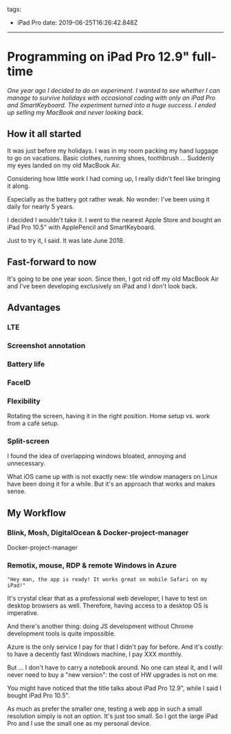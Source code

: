 tags:
  - iPad Pro
date: 2019-06-25T16:26:42.848Z

---

# Programming on iPad Pro 12.9" full-time

_One year ago I decided to do an experiment. I wanted to see whether I can manage to survive holidays with occasional coding with only an iPad Pro and SmartKeyboard. The experiment turned into a huge success. I ended up selling my MacBook and never looking back._

## How it all started

It was just before my holidays. I was in my room packing my hand luggage to go on vacations. Basic clothes, running shoes, toothbrush ... Suddenly my eyes landed on my old MacBook Air.

Considering how little work I had coming up, I really didn't feel like bringing it along.

Especially as the battery got rather weak. No wonder: I've been using it daily for nearly 5 years.

I decided I wouldn't take it. I went to the nearest Apple Store and bought an iPad Pro 10.5" with ApplePencil and SmartKeyboard.

Just to try it, I said. It was late June 2018.

## Fast-forward to now

It's going to be one year soon. Since then, I got rid off my old MacBook Air and I've been developing exclusively on iPad and I don't look back.

## Advantages

### LTE

### Screenshot annotation

### Battery life

### FaceID

### Flexibility

Rotating the screen, having it in the right position.
Home setup vs. work from a café setup.

### Split-screen

I found the idea of overlapping windows bloated, annoying and unnecessary.

What iOS came up with is not exactly new: tile window managers on Linux have been doing it for a while. But it's an approach that works and makes sense.

## My Workflow

### Blink, Mosh, DigitalOcean & Docker-project-manager

Docker-project-manager

### Remotix, mouse, RDP & remote Windows in Azure

	"Hey man, the app is ready! It works great on mobile Safari on my iPad!"

It's crystal clear that as a professional web developer, I have to test on desktop browsers as well. Therefore, having access to a desktop OS is imperative.

And there's another thing: doing JS development without Chrome development tools is quite impossible.

Azure is the only service I pay for that I didn't pay for before. And it's costly: to have a decently fast Windows machine, I pay XXX monthly.

But ... I don't have to carry a notebook around. No one can steal it, and I will never need to buy a "new version": the cost of HW upgrades is not on me.

You might have noticed that the title talks about iPad Pro 12.9", while I said I bought iPad Pro 10.5".

As much as prefer the smaller one, testing a web app in such a small resolution simply is not an option. It's just too small. So I got the large iPad Pro and I use the small one as my personal device.
